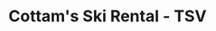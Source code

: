 ---
title: "Cottam's Ski Rental - TSV"
url: /taos-ski-valley/cottams-ski-rental-tsv/
shop: sports
---